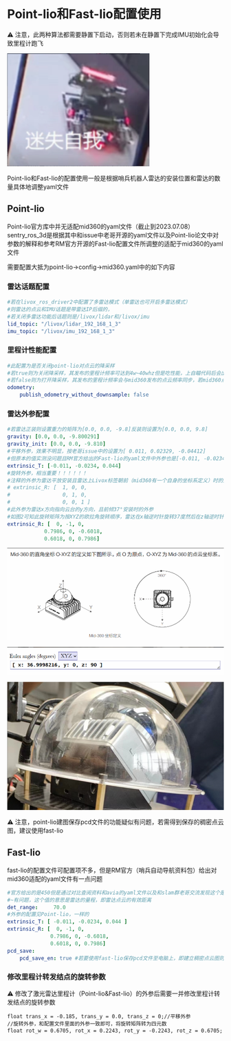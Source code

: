 # Point-lio和Fast-lio配置使用

⚠️ 注意，此两种算法都需要静置下启动，否则若未在静置下完成IMU初始化会导致里程计跑飞

![](../../images/513cac989cec2cdeafa9386a56ba23d5e28544f7.png)

Point-lio和Fast-lio的配置使用一般是根据哨兵机器人雷达的安装位置和雷达的数量具体地调整yaml文件

## Point-lio

Point-lio官方库中并无适配mid360的yaml文件（截止到2023.07.08）sentry_ros_3d是根据其中和issue中老哥开源的yaml文件以及Point-lio论文中对参数的解释和参考RM官方开源的Fast-lio配置文件所调整的适配于mid360的yaml文件

需要配置大抵为point-lio→config→mid360.yaml中的如下内容

### 雷达话题配置

```yaml
#若在livox_ros_driver2中配置了多雷达模式（单雷达也可开启多雷达模式）
#则雷达的点云和IMU话题是带雷达IP后缀的，
#若关闭多雷达功能后话题则是/livox/lidar和/livox/imu
lid_topic: "/livox/lidar_192_168_1_3"
imu_topic: "/livox/imu_192_168_1_3"
```

### 里程计性能配置

```yaml
#此配置为是否关闭point-lio对点云的降采样
#若true则为关闭降采样，其发布的里程计频率可达到4w~40whz但是吃性能，上自瞄代码后会出现里程计算不过来的问题
#若false则为打开降采样，其发布的里程计频率会与mid360发布的点云频率同步，若mid360点云频率为10hz则里程计就是10hz
odometry:
    publish_odometry_without_downsample: false
```

### 雷达外参配置

```yaml
#若雷达正装则设置重力的矩阵为[0.0, 0.0, -9.8]反装则设置为[0.0, 0.0, 9.8]
gravity: [0.0, 0.0, -9.800291] 
gravity_init: [0.0, 0.0, -9.810] 
#平移外参，效果不明显，按老哥issue中的设置为[ 0.011, 0.02329, -0.04412]
#但原本的值实测没问题且RM官方给出的Fast-lio的yaml文件中外参也是[-0.011, -0.0234, 0.044]
extrinsic_T: [-0.011, -0.0234, 0.044]
#旋转外参，相当重要！！！！！！
#注释的外参为雷达平放安装且雷达上Livox标签朝前（mid360有一个自身的坐标系定义）时的外参
# extrinsic_R: [  1, 0, 0,
#                 0, 1, 0,
#                 0, 0, 1 ]
#此外参为雷达x方向指向云台的y方向，且前倾37°安装时的外参
#如图2可知此旋转矩阵为按XYZ的欧拉角旋转顺序，雷达在x轴逆时针旋转37度然后在z轴逆时针旋转90°得到的外参
extrinsic_R: [  0, -1, 0,
            0.7986, 0, -0.6018,
            0.6018, 0, 0.7986]
```

![](../../images/d4525b36583a9e9891122dfb899f27ced3005f9f.png)

![](../../images/2ba11568d3c15259b83c05493826cd25266e9c9e.png)

![](../../images/5fa666c283903ec0fe0766a47a7b71f6ccd6c988.png)

⚠️ 注意，point-lio建图保存pcd文件的功能疑似有问题，若需得到保存的稠密点云图，建议使用fast-lio

## Fast-lio

fast-lio的配置文件可配置项不多，但是RM官方（哨兵自动导航资料包）给出对mid360适配的yaml文件有一点问题

```yaml
#官方给出的是450但是通过对比查阅资料和avia的yaml文件以及和slam群老哥交流发现这个是直接抄的avia
#~有问题，这个值的意思是雷达的量程，即雷达点云的有效距离
det_range:     70.0
#外参的配置见Point-lio，一样的
extrinsic_T: [ -0.011, -0.0234, 0.044 ]
extrinsic_R: [  0, -1, 0,
              0.7986, 0, -0.6018,
              0.6018, 0, 0.7986]
pcd_save:
    pcd_save_en: true #若要使用fast-lio保存pcd文件至电脑上，即建立稠密点云图则开启此选项
```

### 修改里程计转发结点的旋转参数

⚠️ 修改了激光雷达里程计（Point-lio&Fast-lio）的外参后需要一并修改里程计转发结点的旋转参数

```YA
float trans_x = -0.185, trans_y = 0.0, trans_z = 0;//平移外参
//旋转外参，和配置文件里面的外参一致即可，将旋转矩阵转为四元数
float rot_w = 0.6705, rot_x = 0.2243, rot_y = -0.2243, rot_z = 0.6705;
```
